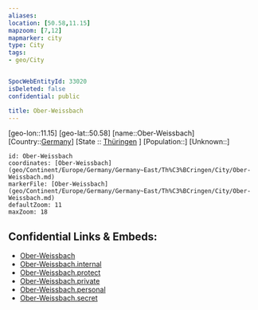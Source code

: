 ```yaml
---
aliases: 
location: [50.58,11.15]
mapzoom: [7,12] 
mapmarker: city 
type: City
tags:
- geo/City


SpocWebEntityId: 33020
isDeleted: false
confidential: public

title: Ober-Weissbach
---
```

[geo-lon::11.15]
[geo-lat::50.58]
[name::Ober-Weissbach]
[Country::[Germany](geo/Continent/Europe/Germany.md)]
[State :: [Thüringen](geo/Continent/Europe/Germany/Germany~East/Th%C3%BCringen.md) ]
[Population::]
[Unknown::]


```leaflet
id: Ober-Weissbach
coordinates: [Ober-Weissbach](geo/Continent/Europe/Germany/Germany~East/Th%C3%BCringen/City/Ober-Weissbach.md)
markerFile: [Ober-Weissbach](geo/Continent/Europe/Germany/Germany~East/Th%C3%BCringen/City/Ober-Weissbach.md)
defaultZoom: 11 
maxZoom: 18
```


## Confidential Links & Embeds: 
- [Ober-Weissbach](../../../../../../../../_public/geo/Continent/Europe/Germany/Germany~East/Th%C3%BCringen/City/Ober-Weissbach.md) 
- [Ober-Weissbach.internal](../../../../../../../../_internal/geo/Continent/Europe/Germany/Germany~East/Th%C3%BCringen/City/Ober-Weissbach.internal.md) 
- [Ober-Weissbach.protect](../../../../../../../../_protect/geo/Continent/Europe/Germany/Germany~East/Th%C3%BCringen/City/Ober-Weissbach.protect.md) 
- [Ober-Weissbach.private](../../../../../../../../_private/geo/Continent/Europe/Germany/Germany~East/Th%C3%BCringen/City/Ober-Weissbach.private.md) 
- [Ober-Weissbach.personal](../../../../../../../../_personal/geo/Continent/Europe/Germany/Germany~East/Th%C3%BCringen/City/Ober-Weissbach.personal.md) 
- [Ober-Weissbach.secret](../../../../../../../../_secret/geo/Continent/Europe/Germany/Germany~East/Th%C3%BCringen/City/Ober-Weissbach.secret.md) 
